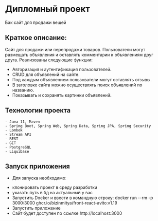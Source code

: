 # Дипломный проект
Бэк сайт для продажи вещей

## Краткое описание:
Сайт для продажи или перепродажи товаров. Пользователи могут размещать объявления и оставлять комментарии к объявлениям друг друга. Реализованы следующие функции:
- Авторизация и аутентификация пользователей.
- CRUD для объявлений на сайте.
- Под каждым объявлением пользователи могут оставлять отзывы.
- В заголовке сайта можно осуществлять поиск объявлений по названию.
- Показывать и сохранять картинки объявлений.

## Технологии проекта

    - Java 11, Maven
    - Spring Boot, Spring Web, Spring Data, Spring JPA, Spring Security
    - Lombok
    - Stream API
    - REST
    - GIT
    - PostgreSQL
    - Liquibase

## Запуск приложения
* Для запуска необходимо:
- клонировать проект в среду разработки
- указать путь в бд на актуальный у вас
- Запустить Docker и ввести в командную строку: docker run --rm -p 3000:3000 ghcr.io/bizinmitya/front-react-avito:v1.19
- Запустить приложение 
- Сайт будет доступен по ссылке http://localhost:3000 
